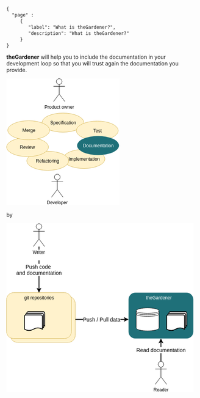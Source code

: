 ```thegardener
{
  "page" :
     {
        "label": "What is theGardener?",
        "description": "What is theGardener?"
     }
}
```


**theGardener** will help you to include the documentation in your development loop so that you will trust again the documentation you provide.

![](../assets/images/development_workflow.png)

by 

![](../assets/images/theGardener_project_roles_reader_writer.png)
